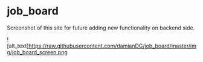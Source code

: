 # job_board
Screenshot of this site for future adding new functionality on backend side.

![alt_text]https://raw.githubusercontent.com/damianDG/job_board/master/img/job_board_screen.png
